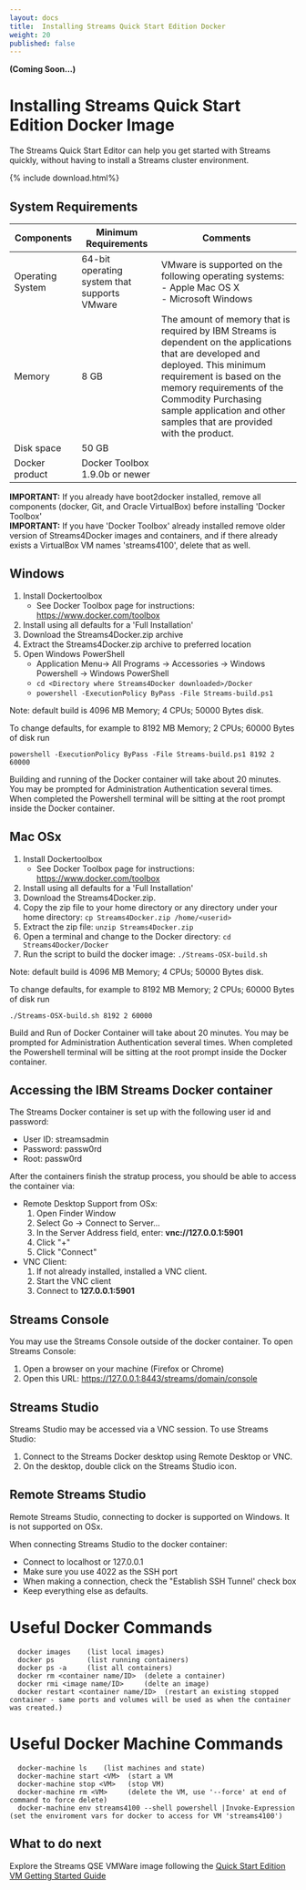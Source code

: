 ```yaml
---
layout: docs
title:  Installing Streams Quick Start Edition Docker 
weight: 20
published: false
---
```


**(Coming Soon...)**

# Installing Streams Quick Start Edition Docker Image

The Streams Quick Start Editor can help you get started with Streams quickly, without having to install a Streams cluster environment. 

{% include download.html%}

## System Requirements

| Components  | Minimum Requirements | Comments |
| ----------- | -------------------- | -------------|
| Operating System  | 64-bit operating system that supports VMware  | VMware is supported on the following operating systems: <br>- Apple Mac OS X<br>- Microsoft Windows 
| Memory	  |8 GB	                 |The amount of memory that is required by IBM Streams is dependent on the applications that are developed and deployed.  This minimum requirement is based on the memory requirements of the Commodity Purchasing sample application and other samples that are provided with the product.     
| Disk space  | 50 GB |  |
| Docker product | Docker Toolbox 1.9.0b or newer	| |

<p>
<div class="alert alert-danger" role="alert"><b>IMPORTANT:</b> If you already have boot2docker installed, remove all components (docker, Git, and Oracle VirtualBox) before installing 'Docker Toolbox'</div>

<div class="alert alert-danger" role="alert"><b>IMPORTANT:</b> If you have 'Docker Toolbox' already installed remove older version of Streams4Docker images and containers, and if there already exists a VirtualBox VM names 'streams4100', delete that as well. </div>
</p>

## Windows

1.  Install Dockertoolbox
    * See Docker Toolbox page for instructions:  https://www.docker.com/toolbox
1.  Install using all defaults for a 'Full Installation'
1.  Download the Streams4Docker.zip archive 
1.  Extract the Streams4Docker.zip archive to preferred location
1.  Open Windows PowerShell
    * Application Menu-> All Programs -> Accessories -> Windows Powershell -> Windows PowerShell
    * `cd <Directory where Streams4Docker downloaded>/Docker`
    * `powershell -ExecutionPolicy ByPass -File Streams-build.ps1`
        
Note: default build is 4096 MB Memory; 4 CPUs; 50000 Bytes disk. 

To change defaults, for example to 8192 MB Memory; 2 CPUs; 60000 Bytes of disk run 

~~~~~~
powershell -ExecutionPolicy ByPass -File Streams-build.ps1 8192 2 60000
~~~~~~

<div class="alert alert-warning" role="alert">
Building and running of the Docker container will take about 20 minutes. 
You may be prompted for Administration Authentication several times. 
When completed the Powershell terminal will be sitting at the root prompt inside the Docker container.
</div>

## Mac OSx

1.  Install Dockertoolbox
    * See Docker Toolbox page for instructions:  https://www.docker.com/toolbox
1.  Install using all defaults for a 'Full Installation'
1.  Download the Streams4Docker.zip.  
1.  Copy the zip file to your home directory or any directory under your home directory:  `cp Streams4Docker.zip /home/<userid>`
1.  Extract the zip file:  `unzip Streams4Docker.zip`
1.  Open a terminal and change to the Docker directory:  `cd Streams4Docker/Docker`
1.  Run the script to build the docker image:  `./Streams-OSX-build.sh`


Note: default build is 4096 MB Memory; 4 CPUs; 50000 Bytes disk. 
          
To change defaults, for example to 8192 MB Memory; 2 CPUs; 60000 Bytes of disk run 
    
~~~~~~
./Streams-OSX-build.sh 8192 2 60000
~~~~~~

<div class="alert alert-warning" role="alert">
Build and Run of Docker Container will take about 20 minutes. You may be prompted for Administration Authentication several times. When completed the Powershell terminal will be sitting at the root prompt inside the Docker container.
</div>

## Accessing the IBM Streams Docker container

The Streams Docker container is set up with the following user id and password:

* User ID:  streamsadmin
* Password:  passw0rd
* Root:  passw0rd

After the containers finish the stratup process, you should be able to access the container via:

* Remote Desktop Support from OSx:
    1. Open Finder Window
    1. Select Go -> Connect to Server...
    1. In the Server Address field, enter:  **vnc://127.0.0.1:5901**
    1. Click "+"
    1. Click "Connect"
* VNC Client:
    1. If not already installed, installed a VNC client.
    1. Start the VNC client
    1. Connect to **127.0.0.1:5901**

## Streams Console

You may use the Streams Console outside of the docker container.  To open Streams Console:

1.  Open a browser on your machine (Firefox or Chrome)
1.  Open this URL:  https://127.0.0.1:8443/streams/domain/console
 
## Streams Studio

Streams Studio may be accessed via a VNC session.  To use Streams Studio:

1.  Connect to the Streams Docker desktop using Remote Desktop or VNC.
1.  On the desktop, double click on the Streams Studio icon.

## Remote Streams Studio

Remote Streams Studio, connecting to docker is supported on Windows.  It is not supported on OSx.

When connecting Streams Studio to the docker container:

* Connect to localhost or 127.0.0.1
* Make sure you use 4022 as the SSH port
* When making a connection, check the "Establish SSH Tunnel' check box
* Keep everything else as defaults.

# Useful Docker Commands
~~~~~~
  docker images    (list local images)
  docker ps        (list running containers)
  docker ps -a     (list all containers)
  docker rm <container name/ID>  (delete a container)
  docker rmi <image name/ID>     (delte an image)
  docker restart <container name/ID>  (restart an existing stopped container - same ports and volumes will be used as when the container was created.)
~~~~~~

# Useful Docker Machine Commands

~~~~~~
  docker-machine ls    (list machines and state)
  docker-machine start <VM>  (start a VM
  docker-machine stop <VM>   (stop VM)
  docker-machine rm <VM>     (delete the VM, use '--force' at end of command to force delete)
  docker-machine env streams4100 --shell powershell |Invoke-Expression    (set the enviroment vars for docker to access for VM 'streams4100')
~~~~~~

## What to do next

Explore the Streams QSE VMWare image following the [Quick Start Edition VM Getting Started Guide](/streamsx.documentation/docs/4.1/qse-getting-started/)
